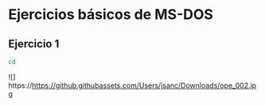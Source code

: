 # Ejercicios básicos de MS-DOS

## Ejercicio 1

```sh
cd  
```
![] https://https://github.githubassets.com/Users/jsanc/Downloads/ope_002.jpg
